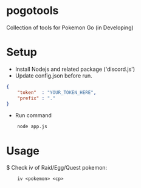 # pogotools
  Collection of tools for Pokemon Go (in Developing)
# Setup
- Install Nodejs and related package ('discord.js')
- Update config.json before run.
```json
{ 
    "token"  : "YOUR_TOKEN_HERE",
    "prefix" : "."
}
```
- Run command
```
    node app.js
```

# Usage
 $ Check iv of Raid/Egg/Quest pokemon:
```
    iv <pokemon> <cp>
```
